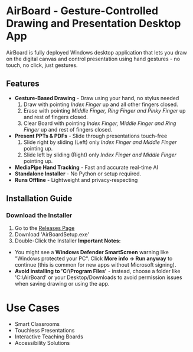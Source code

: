 # AirBoard - Gesture-Controlled Drawing and Presentation Desktop App 
AirBoard is fully deployed Windows desktop application that lets you draw on the digital canvas and control presentation using hand gestures - no touch, no click, just gestures.
## Features
- **Gesture-Based Drawing** - Draw using your hand, no stylus needed
  1. Draw with pointing *Index Finger* up and all other fingers closed.
  2. Erase with pointing *Middle Finger, Ring Finger and Pinky Finger* up and rest of fingers closed.
  3. Clear Board with pointing *Index Finger, Middle Finger and Ring Finger* up and rest of fingers closed.
- **Present PPTs & PDFs** - Slide through presentations touch-free
  1. Slide right by sliding (Left) only *Index Finger and Middle Finger* pointing up.
  2. Slide left by sliding (Right) only *Index Finger and Middle Finger* pointing up.
- **MediaPipe Hand Tracking** - Fast and accurate real-time AI
- **Standalone Installer** - No Python or setup required.
- **Runs Offline** - Lightweight and privacy-respecting
## Installation Guide
### Download the Installer
1. Go to the [Releases Page](https://github.com/ahmedrazahussain/AirBoard-Desktop_App/releases/tag/v1.0)
2. Download 'AirBoardSetup.exe'
3. Double-Click the Installer
**Important Notes:**
- You might see a **Windows Defender SmartScreen** warning like "Windows protected your PC". Click **More info -> Run anyway** to continue (this is common for new apps without Microsoft signing).
- **Avoid installing to 'C:\Program Files'** - instead, choose a folder like 'C:\AirBoard' or your Desktop/Downloads to avoid permission issues when saving drawing or using the app.
# Use Cases
- Smart Classrooms
- Touchless Presentations
- Interactive Teaching Boards
- Accessibility Solutions
